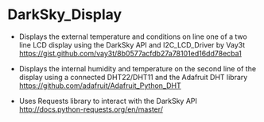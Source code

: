 # DarkSky_Display

- Displays the external temperature and conditions on line one of a two line LCD display using the DarkSky API and I2C_LCD_Driver by Vay3t https://gist.github.com/vay3t/8b0577acfdb27a78101ed16dd78ecba1

- Displays the internal humidity and temperature on the second line of the display using a connected DHT22/DHT11 and the Adafruit DHT library https://github.com/adafruit/Adafruit_Python_DHT

- Uses Requests library to interact with the DarkSky API http://docs.python-requests.org/en/master/
